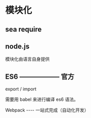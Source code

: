# 模块化

## sea require

## node.js
模块化由语言自身提供

## ES6 —————— 官方
export / import 

需要用 babel 来进行编译 es6 语法。

Webpack ---- 一站式完成（自动化开发）

